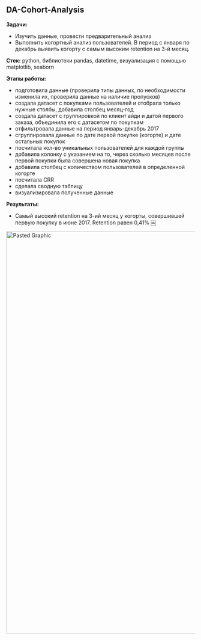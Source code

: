 ## DA-Cohort-Analysis
**Задачи:**
* Изучить данные, провести предварительный анализ
* Выполнить когортный анализ пользователей. В период с января по декабрь выявить когорту с самым высоким retention на 3-й месяц.

**Стек:** python, библиотеки pandas, datetime, визуализация с помощью matplotlib, seaborn

**Этапы работы:** 
- подготовила данные (проверила типы данных, по необходимости изменила их, проверила данные на наличие пропусков)
- создала датасет с покупками пользователей и отобрала только нужные столбы, добавила столбец месяц-год
- создала датасет с группировкой по клиент айди и датой первого заказа, объединила его с датасетом по покупкам 
- отфильтровала данные на период январь-декабрь 2017
- сгруппировала данные по дате первой покупке (когорте) и дате остальных покупок
- посчитала кол-во уникальных пользователей для каждой группы
- добавила колонку с указанием на то, через сколько месяцев после первой покупки была совершена новая покупка
- добавила столбец с количеством пользователей в определенной когорте
- посчитала CRR
- сделала сводную таблицу
- визуализировала полученные данные 


**Результаты:** 
* Самый высокий retention на 3-ий месяц у когорты, совершившей первую покупку в июне 2017. Retention равен 0,41%
￼
<img width="1070" alt="Pasted Graphic" src="https://github.com/ekaterina-drozd/DA-Cohort-Analysis-/assets/158583245/200b9b96-bf32-4555-a389-74e54a07c426">
